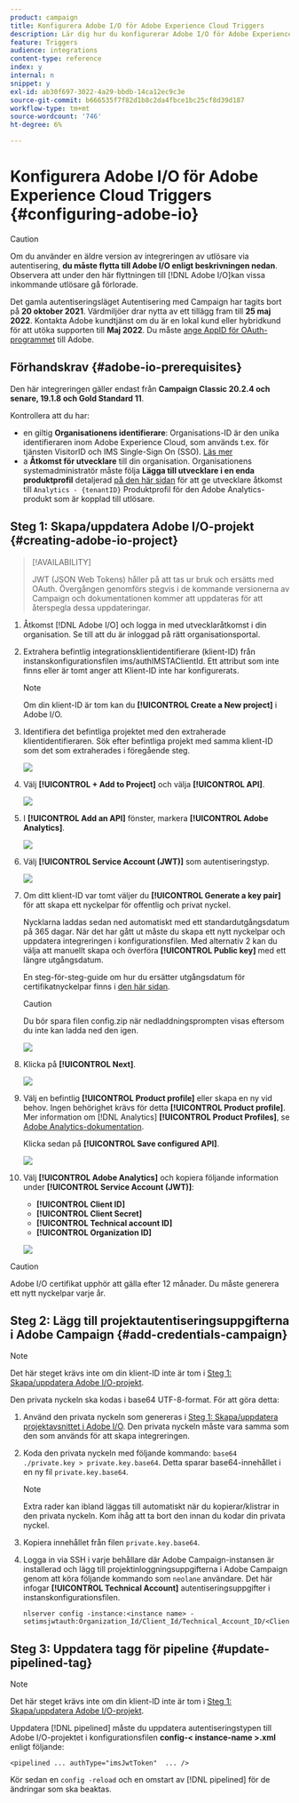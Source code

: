 ```yaml
---
product: campaign
title: Konfigurera Adobe I/O för Adobe Experience Cloud Triggers
description: Lär dig hur du konfigurerar Adobe I/O för Adobe Experience Cloud Triggers
feature: Triggers
audience: integrations
content-type: reference
index: y
internal: n
snippet: y
exl-id: ab30f697-3022-4a29-bbdb-14ca12ec9c3e
source-git-commit: b666535f7f82d1b8c2da4fbce1bc25cf8d39d187
workflow-type: tm+mt
source-wordcount: '746'
ht-degree: 6%

---
```


# Konfigurera Adobe I/O för Adobe Experience Cloud Triggers {#configuring-adobe-io}

>[!CAUTION]
>
>Om du använder en äldre version av integreringen av utlösare via autentisering, **du måste flytta till Adobe I/O enligt beskrivningen nedan**.
>Observera att under den här flyttningen till [!DNL Adobe I/O]kan vissa inkommande utlösare gå förlorade.
>
>Det gamla autentiseringsläget Autentisering med Campaign har tagits bort på **20 oktober 2021**. Värdmiljöer drar nytta av ett tillägg fram till **25 maj 2022**. Kontakta Adobe kundtjänst om du är en lokal kund eller hybridkund för att utöka supporten till **Maj 2022**. Du måste [ange AppID för OAuth-programmet](../../integrations/using/configuring-pipeline.md#step-optional) till Adobe.

## Förhandskrav {#adobe-io-prerequisites}

Den här integreringen gäller endast från **Campaign Classic 20.2.4 och senare, 19.1.8 och Gold Standard 11**.

Kontrollera att du har:

* en giltig **Organisationens identifierare**: Organisations-ID är den unika identifieraren inom Adobe Experience Cloud, som används t.ex. för tjänsten VisitorID och IMS Single-Sign On (SSO). [Läs mer](https://experienceleague.adobe.com/docs/core-services/interface/administration/organizations.html?lang=sv)
* a **Åtkomst för utvecklare** till din organisation. Organisationens systemadministratör måste följa **Lägga till utvecklare i en enda produktprofil** detaljerad [på den här sidan](https://helpx.adobe.com/enterprise/using/manage-developers.html) för att ge utvecklare åtkomst till `Analytics - {tenantID}` Produktprofil för den Adobe Analytics-produkt som är kopplad till utlösare.

## Steg 1: Skapa/uppdatera Adobe I/O-projekt {#creating-adobe-io-project}

>[!AVAILABILITY]
>
> JWT (JSON Web Tokens) håller på att tas ur bruk och ersätts med OAuth. Övergången genomförs stegvis i de kommande versionerna av Campaign och dokumentationen kommer att uppdateras för att återspegla dessa uppdateringar.

1. Åtkomst [!DNL Adobe I/O] och logga in med utvecklaråtkomst i din organisation. Se till att du är inloggad på rätt organisationsportal.

1. Extrahera befintlig integrationsklientidentifierare (klient-ID) från instanskonfigurationsfilen ims/authIMSTAClientId. Ett attribut som inte finns eller är tomt anger att Klient-ID inte har konfigurerats.

   >[!NOTE]
   >
   >Om din klient-ID är tom kan du **[!UICONTROL Create a New project]** i Adobe I/O.

1. Identifiera det befintliga projektet med den extraherade klientidentifieraren. Sök efter befintliga projekt med samma klient-ID som det som extraherades i föregående steg.

   ![](assets/do-not-localize/adobe_io_8.png)

1. Välj **[!UICONTROL + Add to Project]** och välja **[!UICONTROL API]**.

   ![](assets/do-not-localize/adobe_io_1.png)

1. I **[!UICONTROL Add an API]** fönster, markera **[!UICONTROL Adobe Analytics]**.

   ![](assets/do-not-localize/adobe_io_2.png)

1. Välj **[!UICONTROL Service Account (JWT)]** som autentiseringstyp.

   ![](assets/do-not-localize/adobe_io_3.png)

1. Om ditt klient-ID var tomt väljer du **[!UICONTROL Generate a key pair]** för att skapa ett nyckelpar för offentlig och privat nyckel.

   Nycklarna laddas sedan ned automatiskt med ett standardutgångsdatum på 365 dagar. När det har gått ut måste du skapa ett nytt nyckelpar och uppdatera integreringen i konfigurationsfilen. Med alternativ 2 kan du välja att manuellt skapa och överföra **[!UICONTROL Public key]** med ett längre utgångsdatum.

   En steg-för-steg-guide om hur du ersätter utgångsdatum för certifikatnyckelpar finns i [den här sidan](https://developer.adobe.com/developer-console/docs/guides/email-alerts/cert-expiry/#a-step-by-step-guide-to-replacing-expiring-certificate-key-pairs).


   >[!CAUTION]
   >
   >Du bör spara filen config.zip när nedladdningsprompten visas eftersom du inte kan ladda ned den igen.

   ![](assets/do-not-localize/adobe_io_4.png)

1. Klicka på **[!UICONTROL Next]**.

   ![](assets/do-not-localize/adobe_io_5.png)

1. Välj en befintlig **[!UICONTROL Product profile]** eller skapa en ny vid behov. Ingen behörighet krävs för detta **[!UICONTROL Product profile]**. Mer information om [!DNL Analytics] **[!UICONTROL Product Profiles]**, se [Adobe Analytics-dokumentation](https://experienceleague.adobe.com/docs/analytics/admin/admin-console/home.html#admin-console).

   Klicka sedan på **[!UICONTROL Save configured API]**.

   ![](assets/do-not-localize/adobe_io_6.png)

1. Välj **[!UICONTROL Adobe Analytics]** och kopiera följande information under **[!UICONTROL Service Account (JWT)]**:

   * **[!UICONTROL Client ID]**
   * **[!UICONTROL Client Secret]**
   * **[!UICONTROL Technical account ID]**
   * **[!UICONTROL Organization ID]**

   ![](assets/do-not-localize/adobe_io_7.png)

>[!CAUTION]
>
>Adobe I/O certifikat upphör att gälla efter 12 månader. Du måste generera ett nytt nyckelpar varje år.

## Steg 2: Lägg till projektautentiseringsuppgifterna i Adobe Campaign {#add-credentials-campaign}

>[!NOTE]
>
>Det här steget krävs inte om din klient-ID inte är tom i [Steg 1: Skapa/uppdatera Adobe I/O-projekt](#creating-adobe-io-project).

Den privata nyckeln ska kodas i base64 UTF-8-format. För att göra detta:

1. Använd den privata nyckeln som genereras i [Steg 1: Skapa/uppdatera projektavsnittet i Adobe I/O](#creating-adobe-io-project). Den privata nyckeln måste vara samma som den som används för att skapa integreringen.

1. Koda den privata nyckeln med följande kommando: `base64 ./private.key > private.key.base64`. Detta sparar base64-innehållet i en ny fil `private.key.base64`.

   >[!NOTE]
   >
   >Extra rader kan ibland läggas till automatiskt när du kopierar/klistrar in den privata nyckeln. Kom ihåg att ta bort den innan du kodar din privata nyckel.

1. Kopiera innehållet från filen `private.key.base64`.

1. Logga in via SSH i varje behållare där Adobe Campaign-instansen är installerad och lägg till projektinloggningsuppgifterna i Adobe Campaign genom att köra följande kommando som `neolane` användare. Det här infogar **[!UICONTROL Technical Account]** autentiseringsuppgifter i instanskonfigurationsfilen.

   ```
   nlserver config -instance:<instance name> -setimsjwtauth:Organization_Id/Client_Id/Technical_Account_ID/<Client_Secret>/<Base64_encoded_Private_Key>
   ```

## Steg 3: Uppdatera tagg för pipeline {#update-pipelined-tag}

>[!NOTE]
>
>Det här steget krävs inte om din klient-ID inte är tom i [Steg 1: Skapa/uppdatera Adobe I/O-projekt](#creating-adobe-io-project).

Uppdatera [!DNL pipelined] måste du uppdatera autentiseringstypen till Adobe I/O-projektet i konfigurationsfilen **config-&lt; instance-name >.xml** enligt följande:

```
<pipelined ... authType="imsJwtToken"  ... />
```

Kör sedan en `config -reload` och en omstart av [!DNL pipelined] för de ändringar som ska beaktas.
